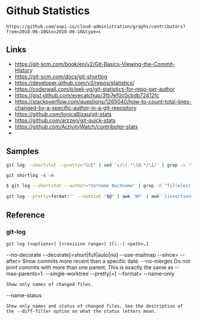 # Github Statistics

`https://github.com/aapi-io/cloud-administration/graphs/contributors?from=2018-06-10&to=2018-06-16&type=c`

## Links
- https://git-scm.com/book/en/v2/Git-Basics-Viewing-the-Commit-History
- https://git-scm.com/docs/git-shortlog
- https://developer.github.com/v3/repos/statistics/
- https://coderwall.com/p/pek-yg/git-statistics-for-repo-per-author
- https://gist.github.com/eyecatchup/3fb7ef0c0cbdb72412fc
- https://stackoverflow.com/questions/1265040/how-to-count-total-lines-changed-by-a-specific-author-in-a-git-repository
- https://github.com/IonicaBizau/git-stats
- https://github.com/arzzen/git-quick-stats
- https://github.com/ActivityWatch/contributor-stats
-




## Samples
```sh
git log --shortstat --pretty="%cE" | sed 's/\(.*\)@.*/\1/' | grep -v "^$" | awk 'BEGIN { line=""; } !/^ / { if (line=="" || !match(line, $0)) {line = $0 "," line }} /^ / { print line " # " $0; line=""}' | sort | sed -E 's/# //;s/ files? changed,//;s/([0-9]+) ([0-9]+ deletion)/\1 0 insertions\(+\), \2/;s/\(\+\)$/\(\+\), 0 deletions\(-\)/;s/insertions?\(\+\), //;s/ deletions?\(-\)//' | awk 'BEGIN {name=""; files=0; insertions=0; deletions=0;} {if ($1 != name && name != "") { print name ": " files " files changed, " insertions " insertions(+), " deletions " deletions(-), " insertions-deletions " net"; files=0; insertions=0; deletions=0; name=$1; } name=$1; files+=$2; insertions+=$3; deletions+=$4} END {print name ": " files " files changed, " insertions " insertions(+), " deletions " deletions(-), " insertions-deletions " net";}'
```

`git shortlog -s -n`

```sh
$ git log --shortstat --author="Vorname Nachname" | grep -E "fil(e|es) changed" | awk '{files+=$1; inserted+=$4; deleted+=$6; delta+=$4-$6; ratio=deleted/inserted} END {printf "Commit stats:\n- Files changed (total)..  %s\n- Lines added (total)....  %s\n- Lines deleted (total)..  %s\n- Total lines (delta)....  %s\n- Add./Del. ratio (1:n)..  1 : %s\n", files, inserted, deleted, delta, ratio }' -
```

```sh
git log --pretty=format:'' --numstat "$@" | awk 'NF' | awk '{insertions+=$1; deletions+=$2} END {print NR, "files changed,", insertions, "insertions(+),", deletions, "deletions(+)"}';
```

## Reference
### git-log

`git log [<options>] [<revision range>] [[\--] <path>…​]`

--no-decorate
--decorate[=short|full|auto|no]
--use-mailmap
--since=<date>
--after=<date>
    Show commits more recent than a specific date.
--no-merges
    Do not print commits with more than one parent. This is exactly the same as --max-parents=1.
--single-worktree
--pretty[=<format>]
--format=<format>
--name-only

    Show only names of changed files.
--name-status

    Show only names and status of changed files. See the description of the --diff-filter option on what the status letters mean.
